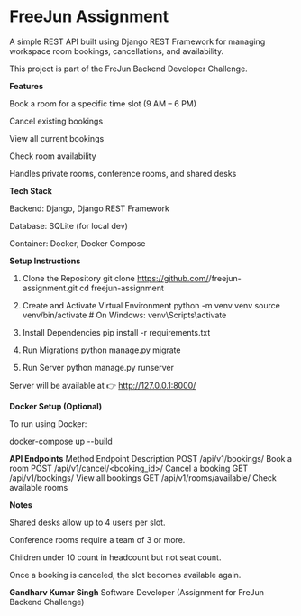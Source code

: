 # FreeJun Assignment
A simple REST API built using Django REST Framework for managing workspace room bookings, cancellations, and availability.

This project is part of the FreJun Backend Developer Challenge.




**Features**

Book a room for a specific time slot (9 AM – 6 PM)

Cancel existing bookings

View all current bookings

Check room availability

Handles private rooms, conference rooms, and shared desks




**Tech Stack**

Backend: Django, Django REST Framework

Database: SQLite (for local dev)

Container: Docker, Docker Compose




**Setup Instructions**
1. Clone the Repository
git clone https://github.com/<your-username>/freejun-assignment.git
cd freejun-assignment

2. Create and Activate Virtual Environment
python -m venv venv
source venv/bin/activate      # On Windows: venv\Scripts\activate

3. Install Dependencies
pip install -r requirements.txt

4. Run Migrations
python manage.py migrate

5. Run Server
python manage.py runserver


Server will be available at
👉 http://127.0.0.1:8000/




**Docker Setup (Optional)**

To run using Docker:

docker-compose up --build






**API Endpoints**
Method	 Endpoint	                      Description
POST	  /api/v1/bookings/	              Book a room
POST	  /api/v1/cancel/<booking_id>/	  Cancel a booking
GET	    /api/v1/bookings/	              View all bookings
GET	    /api/v1/rooms/available/	      Check available rooms





**Notes**

Shared desks allow up to 4 users per slot.

Conference rooms require a team of 3 or more.

Children under 10 count in headcount but not seat count.

Once a booking is canceled, the slot becomes available again.


**Gandharv Kumar Singh**
Software Developer
(Assignment for FreJun Backend Challenge)
